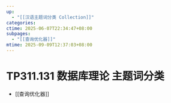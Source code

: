 ```yaml
---
up:
  - "[[汉语主题词分类 Collection]]"
categories:
ctime: 2025-06-07T22:34:47+08:00
subpages:
  - "[[查询优化器]]"
mtime: 2025-09-09T12:37:03+08:00
---
```


# TP311.131 数据库理论 主题词分类

- [[查询优化器]]
